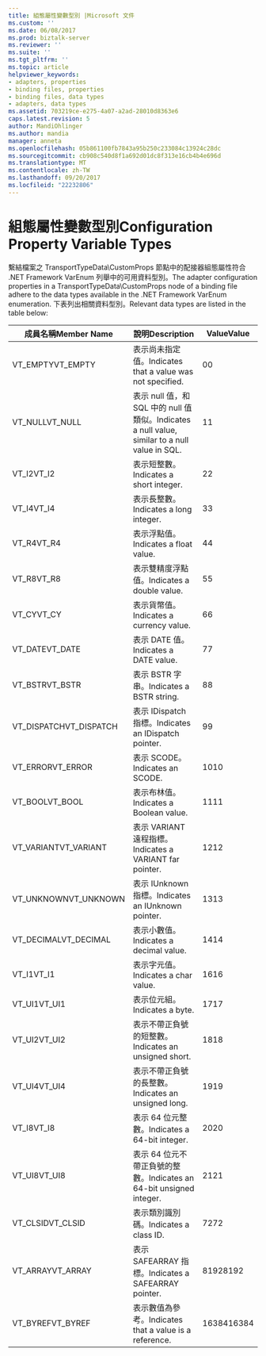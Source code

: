 ```yaml
---
title: 組態屬性變數型別 |Microsoft 文件
ms.custom: ''
ms.date: 06/08/2017
ms.prod: biztalk-server
ms.reviewer: ''
ms.suite: ''
ms.tgt_pltfrm: ''
ms.topic: article
helpviewer_keywords:
- adapters, properties
- binding files, properties
- binding files, data types
- adapters, data types
ms.assetid: 703219ce-e275-4a07-a2ad-28010d8363e6
caps.latest.revision: 5
author: MandiOhlinger
ms.author: mandia
manager: anneta
ms.openlocfilehash: 05b861100fb7843a95b250c233084c13924c28dc
ms.sourcegitcommit: cb908c540d8f1a692d01dc8f313e16cb4b4e696d
ms.translationtype: MT
ms.contentlocale: zh-TW
ms.lasthandoff: 09/20/2017
ms.locfileid: "22232806"
---
```

# <a name="configuration-property-variable-types"></a><span data-ttu-id="c3300-102">組態屬性變數型別</span><span class="sxs-lookup"><span data-stu-id="c3300-102">Configuration Property Variable Types</span></span>
<span data-ttu-id="c3300-103">繫結檔案之 TransportTypeData\CustomProps 節點中的配接器組態屬性符合 .NET Framework VarEnum 列舉中的可用資料型別。</span><span class="sxs-lookup"><span data-stu-id="c3300-103">The adapter configuration properties in a TransportTypeData\CustomProps node of a binding file adhere to the data types available in the .NET Framework VarEnum enumeration.</span></span> <span data-ttu-id="c3300-104">下表列出相關資料型別。</span><span class="sxs-lookup"><span data-stu-id="c3300-104">Relevant data types are listed in the table below:</span></span>  
  
|<span data-ttu-id="c3300-105">成員名稱</span><span class="sxs-lookup"><span data-stu-id="c3300-105">Member Name</span></span>|<span data-ttu-id="c3300-106">說明</span><span class="sxs-lookup"><span data-stu-id="c3300-106">Description</span></span>|<span data-ttu-id="c3300-107">Value</span><span class="sxs-lookup"><span data-stu-id="c3300-107">Value</span></span>|  
|-----------------|-----------------|-----------|  
|<span data-ttu-id="c3300-108">VT_EMPTY</span><span class="sxs-lookup"><span data-stu-id="c3300-108">VT_EMPTY</span></span>|<span data-ttu-id="c3300-109">表示尚未指定值。</span><span class="sxs-lookup"><span data-stu-id="c3300-109">Indicates that a value was not specified.</span></span>|<span data-ttu-id="c3300-110">0</span><span class="sxs-lookup"><span data-stu-id="c3300-110">0</span></span>|  
|<span data-ttu-id="c3300-111">VT_NULL</span><span class="sxs-lookup"><span data-stu-id="c3300-111">VT_NULL</span></span>|<span data-ttu-id="c3300-112">表示 null 值，和 SQL 中的 null 值類似。</span><span class="sxs-lookup"><span data-stu-id="c3300-112">Indicates a null value, similar to a null value in SQL.</span></span>|<span data-ttu-id="c3300-113">1</span><span class="sxs-lookup"><span data-stu-id="c3300-113">1</span></span>|  
|<span data-ttu-id="c3300-114">VT_I2</span><span class="sxs-lookup"><span data-stu-id="c3300-114">VT_I2</span></span>|<span data-ttu-id="c3300-115">表示短整數。</span><span class="sxs-lookup"><span data-stu-id="c3300-115">Indicates a short integer.</span></span>|<span data-ttu-id="c3300-116">2</span><span class="sxs-lookup"><span data-stu-id="c3300-116">2</span></span>|  
|<span data-ttu-id="c3300-117">VT_I4</span><span class="sxs-lookup"><span data-stu-id="c3300-117">VT_I4</span></span>|<span data-ttu-id="c3300-118">表示長整數。</span><span class="sxs-lookup"><span data-stu-id="c3300-118">Indicates a long integer.</span></span>|<span data-ttu-id="c3300-119">3</span><span class="sxs-lookup"><span data-stu-id="c3300-119">3</span></span>|  
|<span data-ttu-id="c3300-120">VT_R4</span><span class="sxs-lookup"><span data-stu-id="c3300-120">VT_R4</span></span>|<span data-ttu-id="c3300-121">表示浮點值。</span><span class="sxs-lookup"><span data-stu-id="c3300-121">Indicates a float value.</span></span>|<span data-ttu-id="c3300-122">4</span><span class="sxs-lookup"><span data-stu-id="c3300-122">4</span></span>|  
|<span data-ttu-id="c3300-123">VT_R8</span><span class="sxs-lookup"><span data-stu-id="c3300-123">VT_R8</span></span>|<span data-ttu-id="c3300-124">表示雙精度浮點值。</span><span class="sxs-lookup"><span data-stu-id="c3300-124">Indicates a double value.</span></span>|<span data-ttu-id="c3300-125">5</span><span class="sxs-lookup"><span data-stu-id="c3300-125">5</span></span>|  
|<span data-ttu-id="c3300-126">VT_CY</span><span class="sxs-lookup"><span data-stu-id="c3300-126">VT_CY</span></span>|<span data-ttu-id="c3300-127">表示貨幣值。</span><span class="sxs-lookup"><span data-stu-id="c3300-127">Indicates a currency value.</span></span>|<span data-ttu-id="c3300-128">6</span><span class="sxs-lookup"><span data-stu-id="c3300-128">6</span></span>|  
|<span data-ttu-id="c3300-129">VT_DATE</span><span class="sxs-lookup"><span data-stu-id="c3300-129">VT_DATE</span></span>|<span data-ttu-id="c3300-130">表示 DATE 值。</span><span class="sxs-lookup"><span data-stu-id="c3300-130">Indicates a DATE value.</span></span>|<span data-ttu-id="c3300-131">7</span><span class="sxs-lookup"><span data-stu-id="c3300-131">7</span></span>|  
|<span data-ttu-id="c3300-132">VT_BSTR</span><span class="sxs-lookup"><span data-stu-id="c3300-132">VT_BSTR</span></span>|<span data-ttu-id="c3300-133">表示 BSTR 字串。</span><span class="sxs-lookup"><span data-stu-id="c3300-133">Indicates a BSTR string.</span></span>|<span data-ttu-id="c3300-134">8</span><span class="sxs-lookup"><span data-stu-id="c3300-134">8</span></span>|  
|<span data-ttu-id="c3300-135">VT_DISPATCH</span><span class="sxs-lookup"><span data-stu-id="c3300-135">VT_DISPATCH</span></span>|<span data-ttu-id="c3300-136">表示 IDispatch 指標。</span><span class="sxs-lookup"><span data-stu-id="c3300-136">Indicates an IDispatch pointer.</span></span>|<span data-ttu-id="c3300-137">9</span><span class="sxs-lookup"><span data-stu-id="c3300-137">9</span></span>|  
|<span data-ttu-id="c3300-138">VT_ERROR</span><span class="sxs-lookup"><span data-stu-id="c3300-138">VT_ERROR</span></span>|<span data-ttu-id="c3300-139">表示 SCODE。</span><span class="sxs-lookup"><span data-stu-id="c3300-139">Indicates an SCODE.</span></span>|<span data-ttu-id="c3300-140">10</span><span class="sxs-lookup"><span data-stu-id="c3300-140">10</span></span>|  
|<span data-ttu-id="c3300-141">VT_BOOL</span><span class="sxs-lookup"><span data-stu-id="c3300-141">VT_BOOL</span></span>|<span data-ttu-id="c3300-142">表示布林值。</span><span class="sxs-lookup"><span data-stu-id="c3300-142">Indicates a Boolean value.</span></span>|<span data-ttu-id="c3300-143">11</span><span class="sxs-lookup"><span data-stu-id="c3300-143">11</span></span>|  
|<span data-ttu-id="c3300-144">VT_VARIANT</span><span class="sxs-lookup"><span data-stu-id="c3300-144">VT_VARIANT</span></span>|<span data-ttu-id="c3300-145">表示 VARIANT 遠程指標。</span><span class="sxs-lookup"><span data-stu-id="c3300-145">Indicates a VARIANT far pointer.</span></span>|<span data-ttu-id="c3300-146">12</span><span class="sxs-lookup"><span data-stu-id="c3300-146">12</span></span>|  
|<span data-ttu-id="c3300-147">VT_UNKNOWN</span><span class="sxs-lookup"><span data-stu-id="c3300-147">VT_UNKNOWN</span></span>|<span data-ttu-id="c3300-148">表示 IUnknown 指標。</span><span class="sxs-lookup"><span data-stu-id="c3300-148">Indicates an IUnknown pointer.</span></span>|<span data-ttu-id="c3300-149">13</span><span class="sxs-lookup"><span data-stu-id="c3300-149">13</span></span>|  
|<span data-ttu-id="c3300-150">VT_DECIMAL</span><span class="sxs-lookup"><span data-stu-id="c3300-150">VT_DECIMAL</span></span>|<span data-ttu-id="c3300-151">表示小數值。</span><span class="sxs-lookup"><span data-stu-id="c3300-151">Indicates a decimal value.</span></span>|<span data-ttu-id="c3300-152">14</span><span class="sxs-lookup"><span data-stu-id="c3300-152">14</span></span>|  
|<span data-ttu-id="c3300-153">VT_I1</span><span class="sxs-lookup"><span data-stu-id="c3300-153">VT_I1</span></span>|<span data-ttu-id="c3300-154">表示字元值。</span><span class="sxs-lookup"><span data-stu-id="c3300-154">Indicates a char value.</span></span>|<span data-ttu-id="c3300-155">16</span><span class="sxs-lookup"><span data-stu-id="c3300-155">16</span></span>|  
|<span data-ttu-id="c3300-156">VT_UI1</span><span class="sxs-lookup"><span data-stu-id="c3300-156">VT_UI1</span></span>|<span data-ttu-id="c3300-157">表示位元組。</span><span class="sxs-lookup"><span data-stu-id="c3300-157">Indicates a byte.</span></span>|<span data-ttu-id="c3300-158">17</span><span class="sxs-lookup"><span data-stu-id="c3300-158">17</span></span>|  
|<span data-ttu-id="c3300-159">VT_UI2</span><span class="sxs-lookup"><span data-stu-id="c3300-159">VT_UI2</span></span>|<span data-ttu-id="c3300-160">表示不帶正負號的短整數。</span><span class="sxs-lookup"><span data-stu-id="c3300-160">Indicates an unsigned short.</span></span>|<span data-ttu-id="c3300-161">18</span><span class="sxs-lookup"><span data-stu-id="c3300-161">18</span></span>|  
|<span data-ttu-id="c3300-162">VT_UI4</span><span class="sxs-lookup"><span data-stu-id="c3300-162">VT_UI4</span></span>|<span data-ttu-id="c3300-163">表示不帶正負號的長整數。</span><span class="sxs-lookup"><span data-stu-id="c3300-163">Indicates an unsigned long.</span></span>|<span data-ttu-id="c3300-164">19</span><span class="sxs-lookup"><span data-stu-id="c3300-164">19</span></span>|  
|<span data-ttu-id="c3300-165">VT_I8</span><span class="sxs-lookup"><span data-stu-id="c3300-165">VT_I8</span></span>|<span data-ttu-id="c3300-166">表示 64 位元整數。</span><span class="sxs-lookup"><span data-stu-id="c3300-166">Indicates a 64-bit integer.</span></span>|<span data-ttu-id="c3300-167">20</span><span class="sxs-lookup"><span data-stu-id="c3300-167">20</span></span>|  
|<span data-ttu-id="c3300-168">VT_UI8</span><span class="sxs-lookup"><span data-stu-id="c3300-168">VT_UI8</span></span>|<span data-ttu-id="c3300-169">表示 64 位元不帶正負號的整數。</span><span class="sxs-lookup"><span data-stu-id="c3300-169">Indicates an 64-bit unsigned integer.</span></span>|<span data-ttu-id="c3300-170">21</span><span class="sxs-lookup"><span data-stu-id="c3300-170">21</span></span>|  
|<span data-ttu-id="c3300-171">VT_CLSID</span><span class="sxs-lookup"><span data-stu-id="c3300-171">VT_CLSID</span></span>|<span data-ttu-id="c3300-172">表示類別識別碼。</span><span class="sxs-lookup"><span data-stu-id="c3300-172">Indicates a class ID.</span></span>|<span data-ttu-id="c3300-173">72</span><span class="sxs-lookup"><span data-stu-id="c3300-173">72</span></span>|  
|<span data-ttu-id="c3300-174">VT_ARRAY</span><span class="sxs-lookup"><span data-stu-id="c3300-174">VT_ARRAY</span></span>|<span data-ttu-id="c3300-175">表示 SAFEARRAY 指標。</span><span class="sxs-lookup"><span data-stu-id="c3300-175">Indicates a SAFEARRAY pointer.</span></span>|<span data-ttu-id="c3300-176">8192</span><span class="sxs-lookup"><span data-stu-id="c3300-176">8192</span></span>|  
|<span data-ttu-id="c3300-177">VT_BYREF</span><span class="sxs-lookup"><span data-stu-id="c3300-177">VT_BYREF</span></span>|<span data-ttu-id="c3300-178">表示數值為參考。</span><span class="sxs-lookup"><span data-stu-id="c3300-178">Indicates that a value is a reference.</span></span>|<span data-ttu-id="c3300-179">16384</span><span class="sxs-lookup"><span data-stu-id="c3300-179">16384</span></span>|